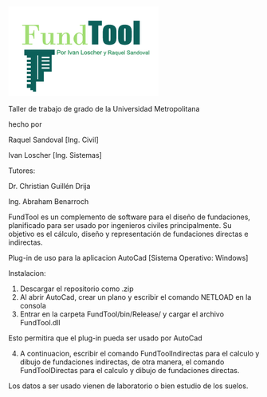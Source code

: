 ![alt text](https://raw.githubusercontent.com/ivanpbf/FundTool/master/FundTool/logofundtool.jpg)

Taller de trabajo de grado de la Universidad Metropolitana

hecho por

Raquel Sandoval [Ing. Civil]

Ivan Loscher [Ing. Sistemas]

Tutores:

Dr. Christian Guillén Drija

Ing. Abraham Benarroch

FundTool es un complemento de software para el diseño de fundaciones, planificado para ser usado por ingenieros civiles principalmente. Su objetivo es el cálculo, diseño y representación de fundaciones directas e indirectas.

Plug-in de uso para la aplicacion AutoCad [Sistema Operativo: Windows] 

Instalacion:
1. Descargar el repositorio como .zip
2. Al abrir AutoCad, crear un plano y escribir el comando NETLOAD en la consola
3. Entrar en la carpeta FundTool/bin/Release/ y cargar el archivo FundTool.dll

Esto permitira que el plug-in pueda ser usado por AutoCad

4. A continuacion, escribir el comando FundToolIndirectas para el calculo y dibujo de fundaciones indirectas, de otra manera, el comando FundToolDirectas para el calculo y dibujo de fundaciones directas.

Los datos a ser usado vienen de laboratorio o bien estudio de los suelos.
